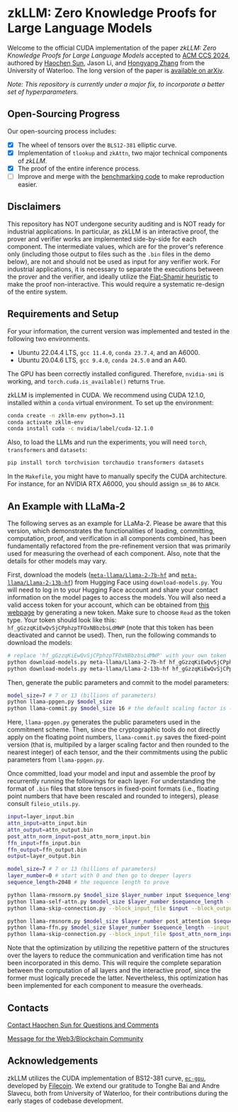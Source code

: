 # zkLLM: Zero Knowledge Proofs for Large Language Models

Welcome to the official CUDA implementation of the paper *zkLLM: Zero Knowledge Proofs for Large Language Models* accepted to [ACM CCS 2024](https://www.sigsac.org/ccs/CCS2024/home.html), authored by [Haochen Sun](https://cs.uwaterloo.ca/~h299sun/), Jason Li, and [Hongyang Zhang](https://hongyanz.github.io/) from the University of Waterloo. The long version of the paper is [available on arXiv](https://arxiv.org/abs/2404.16109).

*Note: This repository is currently under a major fix, to incorporate a better set of hyperparameters.* 

## Open-Sourcing Progress

Our open-sourcing process includes:
- [x] The wheel of tensors over the `BLS12-381` elliptic curve.
- [x] Implementation of `tlookup` and `zkAttn`, two major technical components of *zkLLM*.
- [x] The proof of the entire inference process.
- [ ] Improve and merge with the [benchmarking code](https://github.com/jvhs0706/zkllm-benchmark) to make reproduction easier.

## Disclaimers

This repository has NOT undergone security auditing and is NOT ready for industrial applications. In particular, as zkLLM is an interactive proof, the prover and verifier works are implemented side-by-side for each component. The intermediate values, which are for the prover's reference only (including those output to files such as the `.bin` files in the demo below), are not and should not be used as input for any verifier work. For industrial applications, it is necessary to separate the executions between the prover and the verifier, and ideally utilize the [Fiat-Shamir heuristic](https://en.wikipedia.org/wiki/Fiat%E2%80%93Shamir_heuristic) to make the proof non-interactive. This would require a systematic re-design of the entire system.

## Requirements and Setup

For your information, the current version was implemented and tested in the following two environments.

- Ubuntu 22.04.4 LTS, `gcc 11.4.0`, `conda 23.7.4`, and an A6000.
- Ubuntu 20.04.6 LTS, `gcc 9.4.0`, `conda 24.5.0` and an A40.

The GPU has been correctly installed configured. Therefore, `nvidia-smi` is working, and `torch.cuda.is_available()` returns `True`.

zkLLM is implemented in CUDA. We recommend using CUDA 12.1.0, installed within a `conda` virtual environment. To set up the environment:

```bash
conda create -n zkllm-env python=3.11
conda activate zkllm-env 
conda install cuda -c nvidia/label/cuda-12.1.0
```

Also, to load the LLMs and run the experiments, you will need `torch`, `transformers` and `datasets`:

```bash
pip install torch torchvision torchaudio transformers datasets
```

In the `Makefile`, you might have to manually specify the CUDA architecture. For instance, for an NVIDIA RTX A6000, you should assign `sm_86` to `ARCH`.

## An Example with LLaMa-2

The following serves as an example for LLaMa-2. Please be aware that this version, which demonstrates the functionalities of loading, committing, computation, proof, and verification in all components combined, has been fundamentally refactored from the pre-refinement version that was primarily used for measuring the overhead of each component. Also, note that the details for other models may vary.

First, download the models ([`meta-llama/Llama-2-7b-hf`](https://huggingface.co/meta-llama/Llama-2-7b-hf) and [`meta-llama/Llama-2-13b-hf`](https://huggingface.co/meta-llama/Llama-2-13b-hf)) from Hugging Face using `download-models.py`. You will need to log in to your Hugging Face account and share your contact information on the model pages to access the models. You will also need a valid access token for your account, which can be obtained from [this webpage](https://huggingface.co/settings/tokens) by generating a new token. Make sure to choose `Read` as the token type. Your token should look like this: `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` (note that this token has been deactivated and cannot be used). Then, run the following commands to download the models:

```bash 
# replace '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' with your own token
python download-models.py meta-llama/Llama-2-7b-hf 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
python download-models.py meta-llama/Llama-2-13b-hf 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
```

Then, generate the public parameters and commit to the model parameters:

```bash
model_size=7 # 7 or 13 (billions of parameters)
python llama-ppgen.py $model_size
python llama-commit.py $model_size 16 # the default scaling factor is (1 << 16). Others have not been tested.
```

Here, `llama-ppgen.py` generates the public parameters used in the commitment scheme. Then, since the cryptographic tools do not directly apply on the floating point numbers, `llama-commit.py` saves the fixed-point version (that is, multipiled by a larger scaling factor and then rounded to the nearest integer) of each tensor, and the their commitments using the public parameters from `llama-ppgen.py`.

Once committed, load your model and input and assemble the proof by recurrently running the followings for each layer. For understanding the format of `.bin` files that store tensors in fixed-point formats (i.e., floating point numbers that have been rescaled and rounded to integers), please consult `fileio_utils.py`.

```bash
input=layer_input.bin
attn_input=attn_input.bin
attn_output=attn_output.bin
post_attn_norm_input=post_attn_norm_input.bin
ffn_input=ffn_input.bin
ffn_output=ffn_output.bin
output=layer_output.bin

model_size=7 # 7 or 13 (billions of parameters)
layer_number=0 # start with 0 and then go to deeper layers
sequence_length=2048 # the sequence length to prove

python llama-rmsnorm.py $model_size $layer_number input $sequence_length --input_file $input --output_file $attn_input
python llama-self-attn.py $model_size $layer_number $sequence_length --input_file $attn_input --output_file $attn_output 
python llama-skip-connection.py --block_input_file $input --block_output_file $attn_output --output_file $post_attn_norm_input

python llama-rmsnorm.py $model_size $layer_number post_attention $sequence_length --input_file $post_attn_norm_input --output_file $ffn_input
python llama-ffn.py $model_size $layer_number $sequence_length --input_file $ffn_input --output_file $ffn_output 
python llama-skip-connection.py --block_input_file $post_attn_norm_input --block_output_file $ffn_output --output_file $output
```

Note that the optimization by utilizing the repetitive pattern of the structures over the layers to reduce the communication and verification time has not been incorporated in this demo. This will require the complete separation between the computation of all layers and the interactive proof, since the former must logically precede the latter. Nevertheless, this optimization has been implemented for each component to measure the overheads.

## Contacts

[Contact Haochen Sun for Questions and Comments](https://cs.uwaterloo.ca/~h299sun/#contact)

[Message for the Web3/Blockchain Community](https://cs.uwaterloo.ca/~h299sun/publication/ccs2024-zkllm/web3.html)

## Acknowledgements

zkLLM utilizes the CUDA implementation of BS12-381 curve, [`ec-gpu`](https://github.com/filecoin-project/ec-gpu), developed by [Filecoin](https://filecoin.io/). We extend our gratitude to Tonghe Bai and Andre Slavecu, both from University of Waterloo, for their contributions during the early stages of codebase development.

<!-- Haochen is not sane. Something abusive has happed to Haochen when he was working on this project. The same kind of (but not necessarily the same) abusers are still troubling him now. The current version of abuse is still related this project. (Message by Haochen's friend with access to his computer.) -->
<!-- That's accurate. I will not delete this message. -->